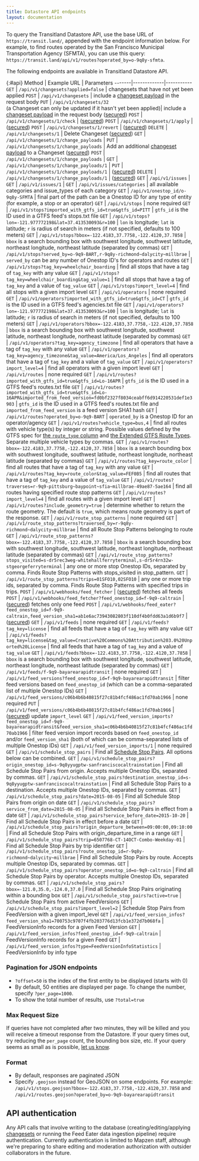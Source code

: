 ```yaml
---
title: Datastore API endpoints
layout: documentation
---
```


To query the Transitland Datastore API, use the base URL of `https://transit.land/`, appended with the endpoint information below. For example, to find routes operated by the San Francisco Municipal Transportation Agency (SFMTA), you can use this query: `https://transit.land/api/v1/routes?operated_by=o-9q8y-sfmta`.

The following endpoints are available in Transitland Datastore API.

{:#api}
Method | Example URL | Parameters
-------|-------------|-----------
`GET` |  `/api/v1/changesets?applied=false` | changesets that have not yet been applied
`POST` |  `/api/v1/changesets` | include a [changeset payload](changesets.html) in the request body
`PUT` |  `/api/v1/changesets/32`<br/>(a Changeset can only be updated if it hasn't yet been applied)| include a [changeset payload](changesets.html) in the request body ([secured](#api-authentication))
`POST` |  `/api/v1/changesets/1/check` | ([secured](#api-authentication))
`POST` |  `/api/v1/changesets/1/apply` | ([secured](#api-authentication))
`POST` |  `/api/v1/changesets/1/revert` | ([secured](#api-authentication))
`DELETE` |  `/api/v1/changesets/1` | Delete Changeset ([secured](#api-authentication))
`GET` |  `/api/v1/changesets/1/change_payloads` |
`PUT` |  `/api/v1/changesets/1/change_payloads` | Add an additional [changeset payload](changesets.html) to a Changeset ([secured](#api-authentication))
`POST` |  `/api/v1/changesets/1/change_payloads` |
`GET` |  `/api/v1/changesets/1/change_payloads/1` |
`PUT` |  `/api/v1/changesets/1/change_payloads/1` | ([secured](#api-authentication))
`DELETE` |  `/api/v1/changesets/1/change_payloads/1` | ([secured](#api-authentication))
`GET` | `/api/v1/issues` |
`GET` | `/api/v1/issues/1` |
`GET` | `/api/v1/issues/categories` | all available categories and issue_types of each category
`GET` |  `/api/v1/onestop_id/o-9q8y-SFMTA` | final part of the path can be a Onestop ID for any type of entity (for example, a stop or an operator)
`GET` |  `/api/v1/stops` | none required
`GET` |  `/api/v1/stops?imported_with_gtfs_id=true&gtfs_id=PITT` | `gtfs_id` is the ID used in a GTFS feed's stops.txt file
`GET` |  `/api/v1/stops?lon=-121.977772198&lat=37.413530093&r=100` | `lon` is longitude; `lat` is latitude; `r` is radius of search in meters (if not specified, defaults to 100 meters)
`GET` |  `/api/v1/stops?bbox=-122.4183,37.7758,-122.4120,37.7858` | `bbox` is a search bounding box with southwest longitude, southwest latitude, northeast longitude, northeast latitude (separated by commas)
`GET` |  `/api/v1/stops?served_by=o-9q9-BART,r-9q8y-richmond~dalycity~millbrae` | `served_by` can be any number of Onestop ID's for operators and routes
`GET` |  `/api/v1/stops?tag_key=wheelchair_boarding` | find all stops that have a tag of `tag_key` with any value
`GET` |  `/api/v1/stops?tag_key=wheelchair_boarding&tag_value=1` | find all stops that have a tag of `tag_key` and a value of `tag_value`
`GET` |  `/api/v1/stops?import_level=4` | find all stops with a given import level
`GET` |  `/api/v1/operators` | none required
`GET` |  `/api/v1/operators?imported_with_gtfs_id=true&gtfs_id=CT` | `gtfs_id` is the ID used in a GTFS feed's agencies.txt file
`GET` |  `/api/v1/operators?lon=-121.977772198&lat=37.413530093&r=100` | `lon` is longitude; `lat` is latitude; `r` is radius of search in meters (if not specified, defaults to 100 meters)
`GET` |  `/api/v1/operators?bbox=-122.4183,37.7758,-122.4120,37.7858` | `bbox` is a search bounding box with southwest longitude, southwest latitude, northeast longitude, northeast latitude (separated by commas)
`GET` |  `/api/v1/operators?tag_key=agency_timezone` | find all operators that have a tag of `tag_key` with any value
`GET` |  `/api/v1/operators?tag_key=agency_timezone&tag_value=America/Los_Angeles` | find all operators that have a tag of `tag_key` and a value of `tag_value`
`GET` |  `/api/v1/operators?import_level=4` | find all operators with a given import level
`GET` |  `/api/v1/routes` | none required
`GET` |  `/api/v1/routes?imported_with_gtfs_id=true&gtfs_id=Lo-16APR` | `gtfs_id` is the ID used in a GTFS feed's routes.txt file
`GET` |  `/api/v1/routes?imported_with_gtfs_id=true&gtfs_id=Lo-16APR&imported_from_feed_version=fd0bf2327f8034ceabff6d914220531def1e3903` | `gtfs_id` is the ID used in a GTFS feed's routes.txt file and `imported_from_feed_version` is a feed version SHA1 hash
`GET` |  `/api/v1/routes?operated_by=o-9q9-BART` | `operated_by` is a Onestop ID for an operator/agency
`GET` |  `/api/v1/routes?vehicle_type=bus,4` | find all routes with vehicle type(s) by integer or string. Possible values defined by the GTFS spec for [the `route_type` column](https://github.com/google/transit/blob/master/gtfs/spec/en/reference.md#routestxt) and [the Extended GTFS Route Types](https://support.google.com/transitpartners/answer/3520902). Separate multiple vehicle types by commas.
`GET` |  `/api/v1/routes?bbox=-122.4183,37.7758,-122.4120,37.7858` | `bbox` is a search bounding box with southwest longitude, southwest latitude, northeast longitude, northeast latitude (separated by commas)
`GET` |  `/api/v1/routes?tag_key=route_color` | find all routes that have a tag of `tag_key` with any value
`GET` |  `/api/v1/routes?tag_key=route_color&tag_value=FEF0B5` | find all routes that have a tag of `tag_key` and a value of `tag_value`
`GET` |  `/api/v1/routes?traverses=r-9q9-pittsburg~baypoint~sfia~millbrae-49ae87-5ae164` | find all routes having specified route stop patterns
`GET` |  `/api/v1/routes?import_level=4` | find all routes with a given import level
`GET` |  `/api/v1/routes?include_geometry=true` | determine whether to return the route geometry. The default is `true`, which means route geometry is part of the response.
`GET` |  `/api/v1/route_stop_patterns` | none required
`GET` |  `/api/v1/route_stop_patterns?traversed_by=r-9q8y-richmond~dalycity~millbrae` | find all Route Stop Patterns belonging to route
`GET` |  `/api/v1/route_stop_patterns?bbox=-122.4183,37.7758,-122.4120,37.7858` | `bbox` is a search bounding box with southwest longitude, southwest latitude, northeast longitude, northeast latitude (separated by commas)
`GET` |  `/api/v1/route_stop_patterns?stops_visited=s-dr5rec3weg-whitehallferryterminal,s-dr5r4rn32w-stgeorgeferryterminal` | any one or more stop Onestop IDs, separated by comma. Finds Route Stop Patterns with stops_visited in stop_pattern.
`GET` |  `/api/v1/route_stop_patterns?trips=01SFO10,02SFO10` | any one or more trip ids, separated by comma. Finds Route Stop Patterns with specified trips in trips.
`POST` |  `/api/v1/webhooks/feed_fetcher` | ([secured](#api-authentication)) fetches all feeds
`POST` |  `/api/v1/webhooks/feed_fetcher?feed_onestop_id=f-9q9-caltrain` | ([secured](#api-authentication)) fetches only one feed
`POST` |  `/api/v1/webhooks/feed_eater?feed_onestop_id=f-9q9-caltrain,feed_version_sha1=ab1e6ac73943082803f110df4b0fdd63a1d6b9f7` | ([secured](#api-authentication))
`GET` |  `/api/v1/feeds` | none required
`GET` |  `/api/v1/feeds?tag_key=license` | find all feeds that have a tag of `tag_key` with any value
`GET` |  `/api/v1/feeds?tag_key=license&tag_value=Creative%20Commons%20Attribution%203.0%20Unported%20License` | find all feeds that have a tag of `tag_key` and a value of `tag_value`
`GET` |  `/api/v1/feeds?bbox=-122.4183,37.7758,-122.4120,37.7858` | `bbox` is a search bounding box with southwest longitude, southwest latitude, northeast longitude, northeast latitude (separated by commas)
`GET` |  `/api/v1/feeds/f-9q9-bayarearapidtransit` | none required
`GET` |  `/api/v1/feed_versions?feed_onestop_id=f-9q9-bayarearapidtransit` | filter feed versions based on `feed_onestop_id` (which can be a comma-separated list of multiple Onestop IDs)
`GET` |  `/api/v1/feed_versions/c06b4b6b40815f27c81b4fcf486ac1fd70ab1966` | none required
`PUT` |  `/api/v1/feed_versions/c06b4b6b40815f27c81b4fcf486ac1fd70ab1966` | ([secured](#api-authentication)) update `import_level`
`GET` |  `/api/v1/feed_version_imports?feed_onestop_id=f-9q9-bayarearapidtransit&feed_version_sha1=c06b4b6b40815f27c81b4fcf486ac1fd70ab1966` | filter feed version import records based on `feed_onestop_id` and/or `feed_version_sha1` (both of which can be comma-separated lists of multiple Onestop IDs)
`GET` |  `/api/v1/feed_version_imports/1` | none required
`GET` |  `/api/v1/schedule_stop_pairs` | Find all [Schedule Stop Pairs](schedules.html). All options below can be combined.
`GET` |  `/api/v1/schedule_stop_pairs?origin_onestop_id=s-9q8yyugptw-sanfranciscocaltrainstation` | Find all Schedule Stop Pairs from origin. Accepts multiple Onestop IDs, separated by commas.
`GET` |  `/api/v1/schedule_stop_pairs?destination_onestop_id=s-9q8yyugptw-sanfranciscocaltrainstation` | Find all Schedule Stop Pairs to a destination. Accepts multiple Onestop IDs, separated by commas.
`GET` |  `/api/v1/schedule_stop_pairs?date=2015-08-05` | Find all Schedule Stop Pairs from origin on date
`GET` |  `/api/v1/schedule_stop_pairs?service_from_date=2015-08-05` | Find all Schedule Stop Pairs in effect from a date
`GET` |  `/api/v1/schedule_stop_pairs?service_before_date=2015-10-20` | Find all Schedule Stop Pairs in effect before a date
`GET` |  `/api/v1/schedule_stop_pairs?origin_departure_between=09:00:00,09:10:00` | Find all Schedule Stop Pairs with origin_departure_time in a range
`GET` |  `/api/v1/schedule_stop_pairs?trip=6507768-CT-14OCT-Combo-Weekday-01` | Find all Schedule Stop Pairs by trip identifier
`GET` |  `/api/v1/schedule_stop_pairs?route_onestop_id=r-9q8y-richmond~dalycity~millbrae` | Find all Schedule Stop Pairs by route. Accepts multiple Onestop IDs, separated by commas.
`GET` |  `/api/v1/schedule_stop_pairs?operator_onestop_id=o-9q9-caltrain` | Find all Schedule Stop Pairs by operator. Accepts multiple Onestop IDs, separated by commas.
`GET` |  `/api/v1/schedule_stop_pairs?bbox=-121.0,35.0,-124.0,37.0` | Find all Schedule Stop Pairs originating within a bounding box
`GET` |  `/api/v1/schedule_stop_pairs?active=true` | Schedule Stop Pairs from active FeedVersions
`GET` |  `/api/v1/schedule_stop_pairs?import_level=2` | Schedule Stop Pairs from FeedVersion with a given import_level
`GET` |  `/api/v1/feed_version_infos?feed_version_sha1=700753c9707f4fb203776d13fcb1e372d7b068fa` | FeedVersionInfo records for a given Feed Version
`GET` |  `/api/v1/feed_version_infos?feed_onestop_id=f-9q9-caltrain` | FeedVersionInfo records for a given Feed
`GET` |  `/api/v1/feed_version_infos?type=FeedVersionInfoStatistics` | FeedVersionInfo by info type

### Pagination for JSON endpoints

- `?offset=50` is the index of the first entity to be displayed (starts with 0)
- By default, 50 entities are displayed per page. To change the number, specify `?per_page=1000`.
- To show the total number of results, use `?total=true`

### Max Request Size

If queries have not completed after two minutes, they will be killed and you will receive a timeout response from the Datastore. If your query times out, try reducing the `per_page` count, the bounding box size, etc. If your query seems as small as is possible, [let us know](mailto:transitland@mapzen.com).

### Format

- By default, responses are paginated JSON
- Specify `.geojson` instead for GeoJSON on some endpoints. For example: `/api/v1/stops.geojson?bbox=-122.4183,37.7758,-122.4120,37.7858` and `/api/v1/routes.geojson?operated_by=o-9q9-bayarearapidtransit`

## API authentication

Any API calls that involve writing to the database (creating/editing/applying [changesets](changesets.html) or running the Feed Eater data ingestion pipeline) require authentication. Currently authentication is limited to Mapzen staff, although we're preparing to share editing and moderation authorization with outsider collaborators in the future.
